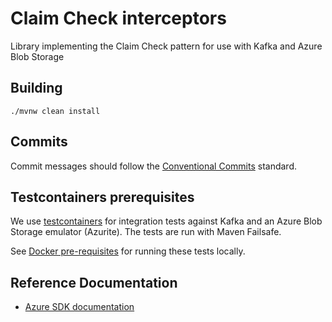 # Claim Check interceptors
Library implementing the Claim Check pattern for use with Kafka and Azure Blob Storage

## Building 

`./mvnw clean install`

## Commits

Commit messages should follow the [Conventional Commits](https://www.conventionalcommits.org/en/v1.0.0/) standard.

## Testcontainers prerequisites
We use [testcontainers](https://www.testcontainers.org) for integration tests against Kafka and an
Azure Blob Storage emulator (Azurite). The tests are run with Maven Failsafe.

See [Docker pre-requisites](https://www.testcontainers.org/supported_docker_environment/)
for running these tests locally.

## Reference Documentation 

- [Azure SDK documentation](https://azuresdkartifacts.blob.core.windows.net/azure-sdk-for-java/index.html)